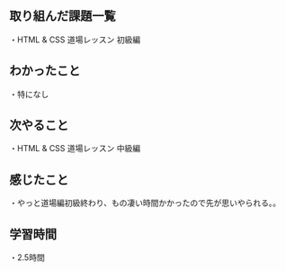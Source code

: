 ## 取り組んだ課題一覧
・HTML & CSS 道場レッスン 初級編　
## わかったこと
・特になし
## 次やること
・HTML & CSS 道場レッスン 中級編
## 感じたこと
・やっと道場編初級終わり、もの凄い時間かかったので先が思いやられる。。
## 学習時間
・2.5時間
